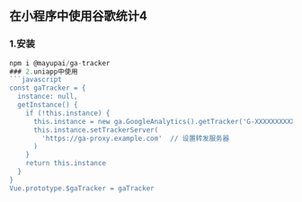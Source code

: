 ## 在小程序中使用谷歌统计4
### 1.安装
```javascript
npm i @mayupai/ga-tracker
### 2.uniapp中使用
```javascript
const gaTracker = {
  instance: null,
  getInstance() {
    if (!this.instance) {
      this.instance = new ga.GoogleAnalytics().getTracker('G-XXXXXXXXXX') // 设置measurement id
      this.instance.setTrackerServer(
        'https://ga-proxy.example.com'  // 设置转发服务器
      )
    }
    return this.instance
  }
}
Vue.prototype.$gaTracker = gaTracker



